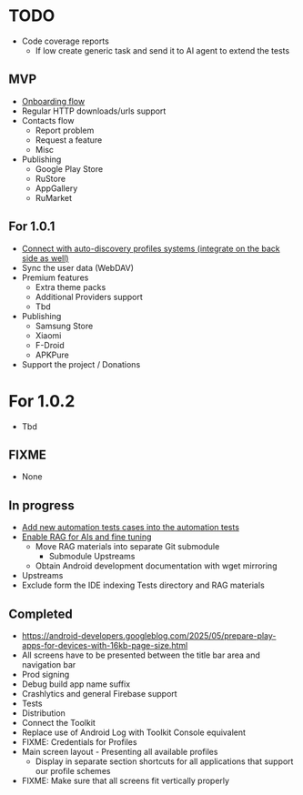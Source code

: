 # TODO

- Code coverage reports
  - If low create generic task and send it to AI agent to extend the tests

## MVP

- [Onboarding flow](./Tasks/002%20Onboarding/TASK.md)
- Regular HTTP downloads/urls support
- Contacts flow
  - Report problem
  - Request a feature
  - Misc
- Publishing
  - Google Play Store
  - RuStore
  - AppGallery
  - RuMarket

## For 1.0.1

- [Connect with auto-discovery profiles systems (integrate on the back side as well)](./Tasks/004%20Auto-discovery%20profiles%20systems/TASK.md) 
- Sync the user data (WebDAV)
- Premium features
  - Extra theme packs
  - Additional Providers support
  - Tbd
- Publishing
  - Samsung Store
  - Xiaomi
  - F-Droid
  - APKPure
- Support the project / Donations

# For 1.0.2

- Tbd

## FIXME

- None

## In progress

- [Add new automation tests cases into the automation tests](./Tasks/003%20New%20automation%20tests%20to%20add/TASK.md)
- [Enable RAG for AIs and fine tuning](./Tasks/001%20RAG%20and%20MCP%20integration/TASK.md)
  - Move RAG materials into separate Git submodule
    - Submodule Upstreams
  - Obtain Android development documentation with wget mirroring
- Upstreams
- Exclude form the IDE indexing Tests directory and RAG materials

## Completed

- https://android-developers.googleblog.com/2025/05/prepare-play-apps-for-devices-with-16kb-page-size.html
- All screens have to be presented between the title bar area and navigation bar
- Prod signing
- Debug build app name suffix
- Crashlytics and general Firebase support
- Tests
- Distribution
- Connect the Toolkit
- Replace use of Android Log with Toolkit Console equivalent
- FIXME: Credentials for Profiles
- Main screen layout - Presenting all available profiles
  - Display in separate section shortcuts for all applications that support our profile schemes
- FIXME: Make sure that all screens fit vertically properly

